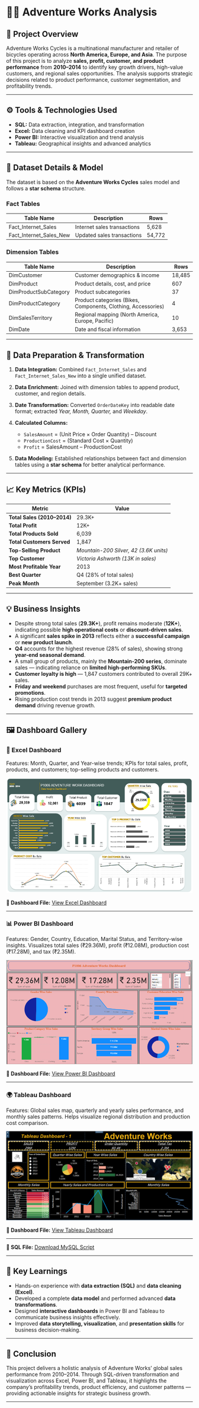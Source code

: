 # 🚴‍♀️ Adventure Works Analysis

## 📘 Project Overview

Adventure Works Cycles is a multinational manufacturer and retailer of bicycles operating across **North America, Europe, and Asia**.
The purpose of this project is to analyze **sales, profit, customer, and product performance** from **2010–2014** to identify key growth drivers, high-value customers, and regional sales opportunities.
The analysis supports strategic decisions related to product performance, customer segmentation, and profitability trends.

---

## ⚙️ Tools & Technologies Used

* **SQL:** Data extraction, integration, and transformation
* **Excel:** Data cleaning and KPI dashboard creation
* **Power BI:** Interactive visualization and trend analysis
* **Tableau:** Geographical insights and advanced analytics

---

## 🧩 Dataset Details & Model

The dataset is based on the **Adventure Works Cycles** sales model and follows a **star schema** structure.

### Fact Tables

| Table Name              | Description                 | Rows   |
| ----------------------- | --------------------------- | ------ |
| Fact_Internet_Sales     | Internet sales transactions | 5,628  |
| Fact_Internet_Sales_New | Updated sales transactions  | 54,772 |

### Dimension Tables

| Table Name            | Description                                                   | Rows   |
| --------------------- | ------------------------------------------------------------- | ------ |
| DimCustomer           | Customer demographics & income                                | 18,485 |
| DimProduct            | Product details, cost, and price                              | 607    |
| DimProductSubCategory | Product subcategories                                         | 37     |
| DimProductCategory    | Product categories (Bikes, Components, Clothing, Accessories) | 4      |
| DimSalesTerritory     | Regional mapping (North America, Europe, Pacific)             | 10     |
| DimDate               | Date and fiscal information                                   | 3,653  |

---

## 🧹 Data Preparation & Transformation

1. **Data Integration:** Combined `Fact_Internet_Sales` and `Fact_Internet_Sales_New` into a single unified dataset.
2. **Data Enrichment:** Joined with dimension tables to append product, customer, and region details.
3. **Date Transformation:** Converted `OrderDateKey` into readable date format; extracted *Year, Month, Quarter,* and *Weekday*.
4. **Calculated Columns:**

   * `SalesAmount` = (Unit Price × Order Quantity) – Discount
   * `ProductionCost` = (Standard Cost × Quantity)
   * `Profit` = SalesAmount – ProductionCost
5. **Data Modeling:** Established relationships between fact and dimension tables using a **star schema** for better analytical performance.

---

## 📈 Key Metrics (KPIs)

| Metric                      | Value                                  |
| --------------------------- | -------------------------------------- |
| **Total Sales (2010–2014)** | 29.3K+                                 |
| **Total Profit**            | 12K+                                   |
| **Total Products Sold**     | 6,039                                  |
| **Total Customers Served**  | 1,847                                  |
| **Top-Selling Product**     | *Mountain-200 Silver, 42 (3.6K units)* |
| **Top Customer**            | *Victoria Ashworth (13K in sales)*     |
| **Most Profitable Year**    | 2013                                   |
| **Best Quarter**            | Q4 (28% of total sales)                |
| **Peak Month**              | September (3.2K+ sales)                |

---

## 💡 Business Insights

* Despite strong total sales (**29.3K+**), profit remains moderate (**12K+**), indicating possible **high operational costs** or **discount-driven sales**.
* A significant **sales spike in 2013** reflects either a **successful campaign** or **new product launch**.
* **Q4** accounts for the highest revenue (28% of sales), showing strong **year-end seasonal demand**.
* A small group of products, mainly the **Mountain-200 series**, dominate sales — indicating reliance on **limited high-performing SKUs**.
* **Customer loyalty is high** — 1,847 customers contributed to overall 29K+ sales.
* **Friday and weekend** purchases are most frequent, useful for **targeted promotions**.
* Rising production cost trends in 2013 suggest **premium product demand** driving revenue growth.

---

## 🖼️ Dashboard Gallery

### 🧾 Excel Dashboard

Features: Month, Quarter, and Year-wise trends; KPIs for total sales, profit, products, and customers; top-selling products and customers.

![Excel Dashboard](dashboard1.png)

**📂 Dashboard File:** [View Excel Dashboard](dashboard1.png)

---

### 📊 Power BI Dashboard

Features: Gender, Country, Education, Marital Status, and Territory-wise insights.
Visualizes total sales (₹29.36M), profit (₹12.08M), production cost (₹17.28M), and tax (₹2.35M).

![Power BI Dashboard](dashboard2.png)

**📂 Dashboard File:** [View Power BI Dashboard](dashboard2.png)

---

### 🌍 Tableau Dashboard

Features: Global sales map, quarterly and yearly sales performance, and monthly sales patterns.
Helps visualize regional distribution and production cost comparison.

![Tableau Dashboard](dashboard3.png)

**📂 Dashboard File:** [View Tableau Dashboard](dashboard3.png)

---

**🧾 SQL File:** [Download MySQL Script](https://github.com/poonamgade/AdventureWorksAnalysis/blob/main/SQL/AdventureWorks_Queries.sql)

---

## 🧠 Key Learnings

* Hands-on experience with **data extraction (SQL)** and **data cleaning (Excel)**.
* Developed a complete **data model** and performed advanced **data transformations**.
* Designed **interactive dashboards** in Power BI and Tableau to communicate business insights effectively.
* Improved **data storytelling, visualization**, and **presentation skills** for business decision-making.

---

## 🏁 Conclusion

This project delivers a holistic analysis of Adventure Works’ global sales performance from 2010–2014.
Through SQL-driven transformation and visualization across Excel, Power BI, and Tableau, it highlights the company’s profitability trends, product efficiency, and customer patterns — providing actionable insights for strategic business growth.

---

